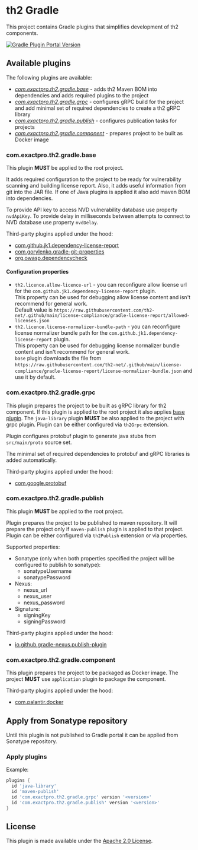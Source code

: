 # th2 Gradle

This project contains Gradle plugins that simplifies development of th2 components.

[![Gradle Plugin Portal Version](https://img.shields.io/gradle-plugin-portal/v/com.exactpro.th2.gradle.base)](https://plugins.gradle.org/search?term=com.exactpro.th2.gradle)

## Available plugins

The following plugins are available:

- [_com.exactpro.th2.gradle.base_](#comexactproth2gradlebase) - adds th2 Maven BOM into dependencies and adds required plugins to the project
- [_com.exactpro.th2.gradle.grpc_](#comexactproth2gradlegrpc) - configures gRPC build for the project and add minimal set of required dependencies to create a th2 gRPC library
- [_com.exactpro.th2.gradle.publish_](#comexactproth2gradlepublish) - configures publication tasks for projects
- [_com.exactpro.th2.gradle.component_](#comexactproth2gradlecomponent) - prepares project to be built as Docker image

### com.exactpro.th2.gradle.base

This plugin **MUST** be applied to the root project.

It adds required configuration to the project to be ready for vulnerability scanning and building license report.
Also, it adds useful information from git into the JAR file.
If one of Java plugins is applied it also add maven BOM into dependencies.

To provide API key to access NVD vulnerability database use property `nvdApiKey`.
To provide delay in milliseconds between attempts to connect to NVD database use property `nvdDelay`.

Third-party plugins applied under the hood:

- [com.github.jk1.dependency-license-report](https://github.com/jk1/Gradle-License-Report)
- [com.gorylenko.gradle-git-properties](https://github.com/n0mer/gradle-git-properties)
- [org.owasp.dependencycheck](https://github.com/dependency-check/dependency-check-gradle)

#### Configuration properties

* `th2.licence.allow-licence-url` - you can reconfigure allow license url for the `com.github.jk1.dependency-license-report` plugin.<br>
  This property can be used for debugging allow license content and isn't recommend for general work.<br>
  Default value is `https://raw.githubusercontent.com/th2-net/.github/main/license-compliance/gradle-license-report/allowed-licenses.json`
* `th2.licence.license-normalizer-bundle-path` - you can reconfigure license normalizer bundle path for the `com.github.jk1.dependency-license-report` plugin.<br>
  This property can be used for debugging license normalizer bundle content and isn't recommend for general work.<br>
  `base` plugin downloads the file from `https://raw.githubusercontent.com/th2-net/.github/main/license-compliance/gradle-license-report/license-normalizer-bundle.json` and use it by default.

### com.exactpro.th2.gradle.grpc

This plugin prepares the project to be built as gRPC library for th2 component.
If this plugin is applied to the root project it also applies [base plugin](#comexactproth2gradlebase).
The `java-library` plugin **MUST** be also applied to the project with grpc plugin.
Plugin can be either configured via `th2Grpc` extension.

Plugin configures protobuf plugin to generate java stubs from `src/main/proto` source set.

The minimal set of required dependencies to protobuf and gRPC libraries is added automatically.

Third-party plugins applied under the hood:

- [com.google.protobuf](https://github.com/google/protobuf-gradle-plugin)

### com.exactpro.th2.gradle.publish

This plugin **MUST** be applied to the root project.

Plugin prepares the project to be published to maven repository.
It will prepare the project only if `maven-publish` plugin is applied to that project.
Plugin can be either configured via `th2Publish` extension or via properties.

Supported properties:

- Sonatype (only when both properties specified the project will be configured to publish to sonatype):
  - sonatypeUsername
  - sonatypePassword
- Nexus:
  - nexus_url
  - nexus_user
  - nexus_password
- Signature:
  - signingKey
  - signingPassword

Third-party plugins applied under the hood:

- [io.github.gradle-nexus.publish-plugin](https://github.com/gradle-nexus/publish-plugin)

### com.exactpro.th2.gradle.component

This plugin prepares the project to be packaged as Docker image.
The project **MUST** use `application` plugin to package the component.

Third-party plugins applied under the hood:

- [com.palantir.docker](https://github.com/palantir/gradle-docker)

## Apply from Sonatype repository

Until this plugin is not published to Gradle portal it can be applied from Sonatype repository.

### Apply plugins

Example:

```groovy
plugins {
  id 'java-library'
  id 'maven-publish'
  id 'com.exactpro.th2.gradle.grpc' version '<version>'
  id 'com.exactpro.th2.gradle.publish' version '<version>'
}
```


## License

This plugin is made available under the [Apache 2.0 License](http://www.apache.org/licenses/LICENSE-2.0).